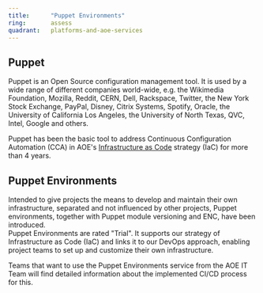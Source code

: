 ```yaml
---
title:      "Puppet Environments"
ring:       assess
quadrant:   platforms-and-aoe-services
---
```


Puppet
------

Puppet is an Open Source configuration management tool. It is used by a wide range of different companies world-wide, e.g. the Wikimedia Foundation, Mozilla, Reddit, CERN, Dell, Rackspace, Twitter, the New York Stock Exchange, PayPal, Disney, Citrix Systems, Spotify, Oracle, the University of California Los Angeles, the University of North Texas, QVC, Intel, Google and others.

Puppet has been the basic tool to address Continuous Configuration Automation (CCA) in AOE's [Infrastructure as Code](/platforms-and-aoe-services/infrastructure-as-code/) strategy (IaC) for more than 4 years.

Puppet Environments
-------------------

Intended to give projects the means to develop and maintain their own infrastructure, separated and not influenced by other projects, Puppet environments, together with Puppet module versioning and ENC, have been introduced.\
Puppet Environments are rated "Trial". It supports our strategy of Infrastructure as Code (IaC) and links it to our DevOps approach, enabling project teams to set up and customize their own infrastructure.

Teams that want to use the Puppet Environments service from the AOE IT Team will find detailed information about the implemented CI/CD process for this.
